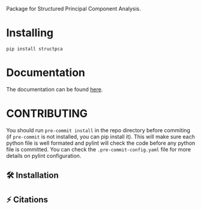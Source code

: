 Package for Structured Principal Component Analysis.

# Installing
```
pip install structpca
```

# Documentation
The documentation can be found [here](https://scudd-bbatardiere-23a95a6bd5720b66bd736860e2832d806d81c0db1a9b5.pages.mia.inra.fr/).


# CONTRIBUTING
You should run
```pre-commit install```
in the repo directory before commiting (if ```pre-commit``` is not installed,
you can pip install it). This will make sure each python file is well
formated and pylint will check the code before any python file is committed. You can check the ```.pre-commit-config.yaml``` file for more details on pylint configuration.


## 🛠 Installation


## ⚡️ Citations
